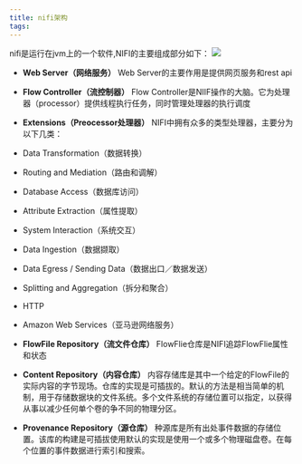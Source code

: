 ```yaml
---
title: nifi架构
tags:
---
```


nifi是运行在jvm上的一个软件,NIFI的主要组成部分如下：
![](https://nifi.apache.org/docs/nifi-docs/html/images/zero-master-node.png)

- **Web Server（网络服务）**
  Web Server的主要作用是提供网页服务和rest api

- **Flow Controller（流控制器）**
  Flow Controller是NIIF操作的大脑。它为处理器（processor）提供线程执行任务，同时管理处理器的执行调度

- **Extensions（Preocessor处理器）**
 NIFI中拥有众多的类型处理器，主要分为以下几类：
 - Data Transformation（数据转换）
 - Routing and Mediation（路由和调解）
 - Database Access（数据库访问）
 - Attribute Extraction（属性提取）
 - System Interaction（系统交互）
 - Data Ingestion（数据撷取）
 - Data Egress / Sending Data（数据出口／数据发送）
 - Splitting and Aggregation（拆分和聚合）
 - HTTP
 - Amazon Web Services（亚马逊网络服务）

- **FlowFile Repository（流文件仓库）**
 FlowFlie仓库是NIFI追踪FlowFlie属性和状态

- **Content Repository（内容仓库）**
 内容存储库是其中一个给定的FlowFile的实际内容的字节现场。仓库的实现是可插拔的。默认的方法是相当简单的机制，用于存储数据块的文件系统。多个文件系统的存储位置可以指定，以获得从事以减少任何单个卷的争不同的物理分区。
 
- **Provenance Repository（源仓库）**
 种源库是所有出处事件数据的存储位置。该库的构建是可插拔使用默认的实现是使用一个或多个物理磁盘卷。在每个位置的事件数据进行索引和搜索。